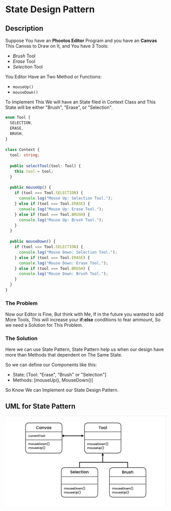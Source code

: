# State Design Pattern

## Description

Suppose You have an **Phootos Editor** Program and you have an **Canvas** This Canvas to Draw on It, and You have 3 Tools:

- _Brush_ Tool
- _Erase_ Tool
- _Selection_ Tool

You Editor Have an Two Method or Functions:

- `mouseUp()`
- `mouseDown()`

To Implement This We will have an State filed in Context Class and This State will be either "Brush", "Erase", or "Selection".

```typescript
enum Tool {
  SELECTION,
  ERASE,
  BRUSH,
}

class Context {
  tool: string;

  public selectTool(tool: Tool) {
    this.tool = tool;
  }

  public mouseUp() {
    if (tool === Tool.SELECTION) {
      console.log("Mouse Up: Selection Tool.");
    } else if (tool === Tool.ERASE) {
      console.log("Mouse Up: Erase Tool.");
    } else if (tool === Tool.BRUSH) {
      console.log("Mouse Up: Brush Tool.");
    }
  }

  public mouseDown() {
    if (tool === Tool.SELECTION) {
      console.log("Mouse Down: Selection Tool.");
    } else if (tool === Tool.ERASE) {
      console.log("Mouse Down: Erase Tool.");
    } else if (tool === Tool.BRUSH) {
      console.log("Mouse Down: Brush Tool.");
    }
  }
}
```

### The Problem

Now our Editor is Fine, But think with Me, If in the future you wanted to add More Tools, This will increase your **if:else** conditions to fear ammount, So we need a Solution for This Problem.

### The Solution

Here we can use State Pattern, State Pattern help us when our design have more than Methods that dependent on The Same State.

So we can define our Components like this:

- State: [Tool: "Erase", "Brush" or "Selection"]
- Methods: [mouseUp(), MouseDown()]

So Know We can Implement our State Design Pattern.

## UML for State Pattern

<div style="width: 100%; display: flex; justify-content: center; align-items: center; border-radius: 15px !important;">
<img src="./state-pattern.png" alt="UML for State Pattern" />
</div>
